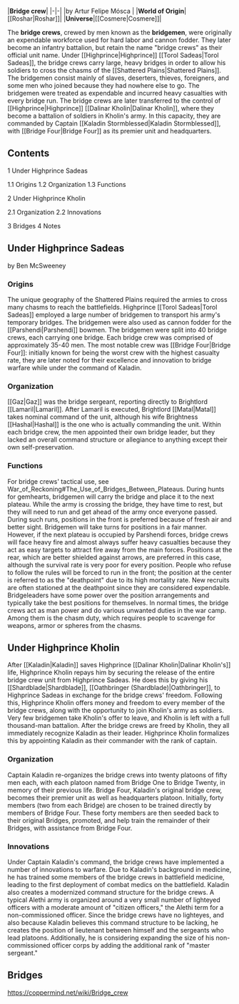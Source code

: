 |**Bridge crew**|
|-|-|
|by  Artur Felipe Mósca |
|**World of Origin**|[[Roshar\|Roshar]]|
|**Universe**|[[Cosmere\|Cosmere]]|

The **bridge crews**, crewed by men known as the **bridgemen**, were originally an expendable workforce used for hard labor and cannon fodder. They later become an infantry battalion, but retain the name "bridge crews" as their official unit name.
Under [[Highprince\|Highprince]] [[Torol Sadeas\|Torol Sadeas]], the bridge crews carry large, heavy bridges in order to allow his soldiers to cross the chasms of the [[Shattered Plains\|Shattered Plains]]. The bridgemen consist mainly of slaves, deserters, thieves, foreigners, and some men who joined because they had nowhere else to go. The bridgemen were treated as expendable and incurred heavy casualties with every bridge run.
The bridge crews are later transferred to the control of [[Highprince\|Highprince]] [[Dalinar Kholin\|Dalinar Kholin]], where they become a battalion of soldiers in Kholin's army. In this capacity, they are commanded by Captain [[Kaladin Stormblessed\|Kaladin Stormblessed]], with [[Bridge Four\|Bridge Four]] as its premier unit and headquarters.

## Contents

1 Under Highprince Sadeas

1.1 Origins
1.2 Organization
1.3 Functions


2 Under Highprince Kholin

2.1 Organization
2.2 Innovations


3 Bridges
4 Notes


## Under Highprince Sadeas
 by  Ben McSweeney 
### Origins
The unique geography of the Shattered Plains required the armies to cross many chasms to reach the battlefields. Highprince [[Torol Sadeas\|Torol Sadeas]] employed a large number of bridgemen to transport his army's temporary bridges. The bridgemen were also used as cannon fodder for the [[Parshendi\|Parshendi]] bowmen.
The bridgemen were split into 40 bridge crews, each carrying one bridge. Each bridge crew was comprised of approximately 35-40 men. The most notable crew was [[Bridge Four\|Bridge Four]]: initially known for being the worst crew with the highest casualty rate, they are later noted for their excellence and innovation to bridge warfare while under the command of Kaladin.

### Organization
[[Gaz\|Gaz]] was the bridge sergeant, reporting directly to Brightlord [[Lamaril\|Lamaril]]. After Lamaril is executed, Brightlord [[Matal\|Matal]] takes nominal command of the unit, although his wife Brightness [[Hashal\|Hashal]] is the one who is actually commanding the unit. Within each bridge crew, the men appointed their own bridge leader, but they lacked an overall command structure or allegiance to anything except their own self-preservation.

### Functions
For bridge crews' tactical use, see War_of_Reckoning#The_Use_of_Bridges_Between_Plateaus.
During hunts for gemhearts, bridgemen will carry the bridge and place it to the next plateau. While the army is crossing the bridge, they have time to rest, but they will need to run and get ahead of the army once everyone passed. During such runs, positions in the front is preferred because of fresh air and better sight. Bridgemen will take turns for positions in a fair manner. However, if the next plateau is occupied by Parshendi forces, bridge crews will face heavy fire and almost always suffer heavy casualties because they act as easy targets to attract fire away from the main forces. Positions at the rear, which are better shielded against arrows, are preferred in this case, although the survival rate is very poor for every position. People who refuse to follow the rules will be forced to run in the front; the position at the center is referred to as the "deathpoint" due to its high mortality rate. New recruits are often stationed at the deathpoint since they are considered expendable. Bridgeleaders have some power over the position arrangements and typically take the best positions for themselves.
In normal times, the bridge crews act as man power and do various unwanted duties in the war camp. Among them is the chasm duty, which requires people to scavenge for weapons, armor or spheres from the chasms.

## Under Highprince Kholin
After [[Kaladin\|Kaladin]] saves Highprince [[Dalinar Kholin\|Dalinar Kholin's]] life, Highprince Kholin repays him by securing the release of the entire bridge crew unit from Highprince Sadeas. He does this by giving his [[Shardblade\|Shardblade]], [[Oathbringer (Shardblade)\|Oathbringer]], to Highprince Sadeas in exchange for the bridge crews' freedom.
Following this, Highprince Kholin offers money and freedom to every member of the bridge crews, along with the opportunity to join Kholin's army as soldiers. Very few bridgemen take Kholin's offer to leave, and Kholin is left with a full thousand-man battalion.
After the bridge crews are freed by Kholin, they all immediately recognize Kaladin as their leader. Highprince Kholin formalizes this by appointing Kaladin as their commander with the rank of captain.

### Organization
Captain Kaladin re-organizes the bridge crews into twenty platoons of fifty men each, with each platoon named from Bridge One to Bridge Twenty, in memory of their previous life.
Bridge Four, Kaladin's original bridge crew, becomes their premier unit as well as headquarters platoon. Initially, forty members (two from each Bridge) are chosen to be trained directly by members of Bridge Four. These forty members are then seeded back to their original Bridges, promoted, and help train the remainder of their Bridges, with assistance from Bridge Four.

### Innovations
Under Captain Kaladin's command, the bridge crews have implemented a number of innovations to warfare.
Due to Kaladin's background in medicine, he has trained some members of the bridge crews in battlefield medicine, leading to the first deployment of combat medics on the battlefield.
Kaladin also creates a modernized command structure for the bridge crews. A typical Alethi army is organized around a very small number of lighteyed officers with a moderate amount of "citizen officers," the Alethi term for a non-commissioned officer. Since the bridge crews have no lighteyes, and also because Kaladin believes this command structure to be lacking, he creates the position of lieutenant between himself and the sergeants who lead platoons. Additionally, he is considering expanding the size of his non-commissioned officer corps by adding the additional rank of "master sergeant."

## Bridges



https://coppermind.net/wiki/Bridge_crew